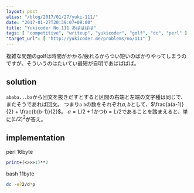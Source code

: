 ```yaml
---
layout: post
alias: "/blog/2017/01/27/yuki-111/"
date: "2017-01-27T20:39:07+09:00"
title: "Yukicoder No.111 あばばばば"
tags: [ "competitive", "writeup", "yukicoder", "golf", "dc", "perl" ]
"target_url": [ "http://yukicoder.me/problems/no/111" ]
---
```


複雑な問題のgolfは時間がかかる/疲れるからつい短いのばかりやってしまうのですが、そういうのはたいてい最短が自明であばばばば。

## solution

`ababa...ba`から回文を抜きだすとすると区間の右端と左端の文字種は同じで、またそうであれば回文。
つまり`a` `b`の数をそれぞれ$a,b$として、$\frac{a(a-1)}{2} + \frac{b(b-1)}{2}$。
$a = L/2+1$かつ$b = L/2$であることを踏まえると、単に$(L/2)^2$が答え。

## implementation

perl $16$byte

``` perl
print+(<>>>1)**2
```

bash $11$byte

``` sh
dc -e?2/d*p
```
